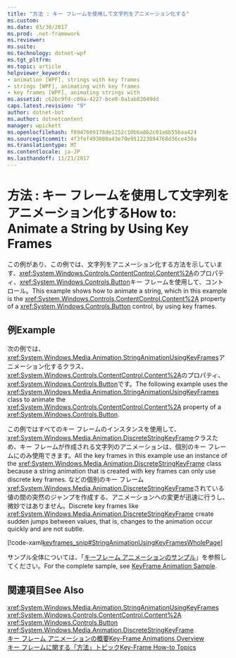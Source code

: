 ```yaml
---
title: "方法 : キー フレームを使用して文字列をアニメーション化する"
ms.custom: 
ms.date: 03/30/2017
ms.prod: .net-framework
ms.reviewer: 
ms.suite: 
ms.technology: dotnet-wpf
ms.tgt_pltfrm: 
ms.topic: article
helpviewer_keywords:
- animation [WPF], strings with key frames
- strings [WPF], animating with key frames
- key frames [WPF], animating strings with
ms.assetid: c62bc9fd-c09a-4227-bce0-0a1ab82049dd
caps.latest.revision: "9"
author: dotnet-bot
ms.author: dotnetcontent
manager: wpickett
ms.openlocfilehash: f8947669178de1252c10b6a8b2c01a6b55baa424
ms.sourcegitcommit: 4f3fef493080a43e70e951223894768d36ce430a
ms.translationtype: MT
ms.contentlocale: ja-JP
ms.lasthandoff: 11/21/2017
---
```

# <a name="how-to-animate-a-string-by-using-key-frames"></a><span data-ttu-id="58929-102">方法 : キー フレームを使用して文字列をアニメーション化する</span><span class="sxs-lookup"><span data-stu-id="58929-102">How to: Animate a String by Using Key Frames</span></span>
<span data-ttu-id="58929-103">この例があり、この例では、文字列をアニメーション化する方法を示しています、<xref:System.Windows.Controls.ContentControl.Content%2A>のプロパティ、<xref:System.Windows.Controls.Button>キー フレームを使用して、コントロール。</span><span class="sxs-lookup"><span data-stu-id="58929-103">This example shows how to animate a string, which in this example is the <xref:System.Windows.Controls.ContentControl.Content%2A> property of a <xref:System.Windows.Controls.Button> control, by using key frames.</span></span>  
  
## <a name="example"></a><span data-ttu-id="58929-104">例</span><span class="sxs-lookup"><span data-stu-id="58929-104">Example</span></span>  
 <span data-ttu-id="58929-105">次の例では、<xref:System.Windows.Media.Animation.StringAnimationUsingKeyFrames>アニメーション化するクラス、<xref:System.Windows.Controls.ContentControl.Content%2A>のプロパティ、<xref:System.Windows.Controls.Button>です。</span><span class="sxs-lookup"><span data-stu-id="58929-105">The following example uses the <xref:System.Windows.Media.Animation.StringAnimationUsingKeyFrames> class to animate the <xref:System.Windows.Controls.ContentControl.Content%2A> property of a <xref:System.Windows.Controls.Button>.</span></span>  
  
 <span data-ttu-id="58929-106">この例ではすべてのキー フレームのインスタンスを使用して、<xref:System.Windows.Media.Animation.DiscreteStringKeyFrame>クラスため、キー フレームが作成される文字列のアニメーションは、個別のキー フレームにのみ使用できます。</span><span class="sxs-lookup"><span data-stu-id="58929-106">All the key frames in this example use an instance of the <xref:System.Windows.Media.Animation.DiscreteStringKeyFrame> class because a string animation that is created with key frames can only use discrete key frames.</span></span> <span data-ttu-id="58929-107">などの個別のキー フレーム<xref:System.Windows.Media.Animation.DiscreteStringKeyFrame>されている値の間の突然のジャンプを作成する、アニメーションへの変更が迅速に行うし、微妙ではありません。</span><span class="sxs-lookup"><span data-stu-id="58929-107">Discrete key frames like <xref:System.Windows.Media.Animation.DiscreteStringKeyFrame> create sudden jumps between values, that is, changes to the animation occur quickly and are not subtle.</span></span>  
  
 [!code-xaml[keyframes_snip#StringAnimationUsingKeyFramesWholePage](../../../../samples/snippets/xaml/VS_Snippets_Wpf/keyframes_snip/XAML/StringAnimationUsingKeyFramesExample.xaml#stringanimationusingkeyframeswholepage)]  
  
 <span data-ttu-id="58929-108">サンプル全体については、「[キーフレーム アニメーションのサンプル](http://go.microsoft.com/fwlink/?LinkID=160012)」を参照してください。</span><span class="sxs-lookup"><span data-stu-id="58929-108">For the complete sample, see [KeyFrame Animation Sample](http://go.microsoft.com/fwlink/?LinkID=160012).</span></span>  
  
## <a name="see-also"></a><span data-ttu-id="58929-109">関連項目</span><span class="sxs-lookup"><span data-stu-id="58929-109">See Also</span></span>  
 <xref:System.Windows.Media.Animation.StringAnimationUsingKeyFrames>  
 <xref:System.Windows.Controls.ContentControl.Content%2A>  
 <xref:System.Windows.Controls.Button>  
 <xref:System.Windows.Media.Animation.DiscreteStringKeyFrame>  
 [<span data-ttu-id="58929-110">キー フレーム アニメーションの概要</span><span class="sxs-lookup"><span data-stu-id="58929-110">Key-Frame Animations Overview</span></span>](../../../../docs/framework/wpf/graphics-multimedia/key-frame-animations-overview.md)  
 [<span data-ttu-id="58929-111">キー フレームに関する「方法」トピック</span><span class="sxs-lookup"><span data-stu-id="58929-111">Key-Frame How-to Topics</span></span>](../../../../docs/framework/wpf/graphics-multimedia/key-frame-animation-how-to-topics.md)
